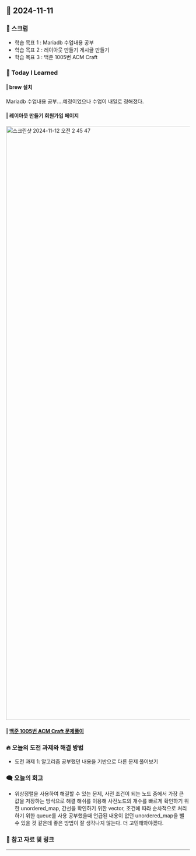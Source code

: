 ## 📆 2024-11-11

### 🔔 스크럼

- 학습 목표 1 : Mariadb 수업내용 공부
- 학습 목표 2 : 레이아웃 만들기 게시글 만들기
- 학습 목표 3 : 백준 1005번 ACM Craft
  <br/>

### 🚀 Today I Learned

#### | brew 설치
Mariadb 수업내용 공부....예정이었으나 수업이 내일로 정해졌다.


#### | 레이아웃 만들기 회원가입 페이지
<img width="1624" alt="스크린샷 2024-11-12 오전 2 45 47" src="https://github.com/user-attachments/assets/d2f0d226-3fc7-422b-857a-e4d5d4604c77">


#### | [백준 1005번 ACM Craft 문제풀이](https://github.com/availrum/newb/blob/main/acmcraft.cpp)

### 🔥 오늘의 도전 과제와 해결 방법

- 도전 과제 1: 알고리즘 공부했던 내용을 기반으로 다른 문제 풀어보기
  <br/>

### 🗨️ 오늘의 회고

<!--
- 오늘의 학습 경험에 대한 자유로운 생각이나 느낀 점을 기록합니다.
- 성공적인 점, 개선해야 할 점, 새롭게 시도하고 싶은 방법 등을 포함할 수 있습니다.-->

- 위상정렬을 사용하여 해결할 수 있는 문제, 사전 조건이 되는 노드 중에서 가장 큰 값을 저장하는 방식으로 해결
  해쉬를 이용해 사전노드의 개수를 빠르게 확인하기 위한 unordered_map, 간선을 확인하기 위한 vector, 조건에 따라 순차적으로 처리하기 위한 queue를 사용
  공부했을때 언급된 내용이 없던 unordered_map을 뺄 수 있을 것 같은데 좋은 방법이 잘 생각나지 않는다. 더 고민해봐야겠다.
  <br/>

### 📰 참고 자료 및 링크
---
